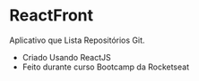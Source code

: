 # ReactFront

Aplicativo que Lista Repositórios Git.

- Criado Usando ReactJS 
- Feito durante curso Bootcamp da Rocketseat
